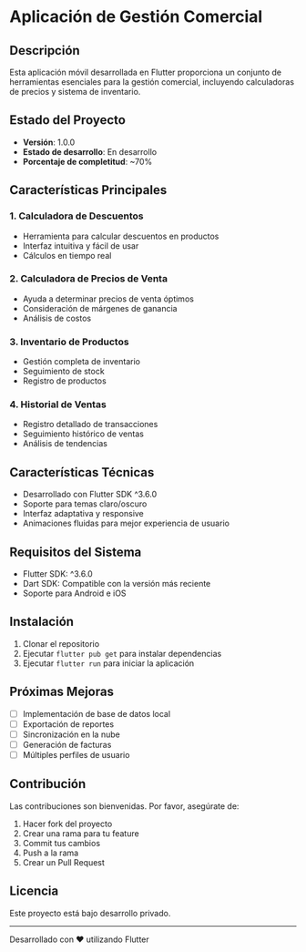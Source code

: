 # Aplicación de Gestión Comercial

## Descripción
Esta aplicación móvil desarrollada en Flutter proporciona un conjunto de herramientas esenciales para la gestión comercial, incluyendo calculadoras de precios y sistema de inventario.

## Estado del Proyecto
- **Versión**: 1.0.0
- **Estado de desarrollo**: En desarrollo
- **Porcentaje de completitud**: ~70%

## Características Principales

### 1. Calculadora de Descuentos
- Herramienta para calcular descuentos en productos
- Interfaz intuitiva y fácil de usar
- Cálculos en tiempo real

### 2. Calculadora de Precios de Venta
- Ayuda a determinar precios de venta óptimos
- Consideración de márgenes de ganancia
- Análisis de costos

### 3. Inventario de Productos
- Gestión completa de inventario
- Seguimiento de stock
- Registro de productos

### 4. Historial de Ventas
- Registro detallado de transacciones
- Seguimiento histórico de ventas
- Análisis de tendencias

## Características Técnicas
- Desarrollado con Flutter SDK ^3.6.0
- Soporte para temas claro/oscuro
- Interfaz adaptativa y responsive
- Animaciones fluidas para mejor experiencia de usuario

## Requisitos del Sistema
- Flutter SDK: ^3.6.0
- Dart SDK: Compatible con la versión más reciente
- Soporte para Android e iOS

## Instalación
1. Clonar el repositorio
2. Ejecutar `flutter pub get` para instalar dependencias
3. Ejecutar `flutter run` para iniciar la aplicación

## Próximas Mejoras
- [ ] Implementación de base de datos local
- [ ] Exportación de reportes
- [ ] Sincronización en la nube
- [ ] Generación de facturas
- [ ] Múltiples perfiles de usuario

## Contribución
Las contribuciones son bienvenidas. Por favor, asegúrate de:
1. Hacer fork del proyecto
2. Crear una rama para tu feature
3. Commit tus cambios
4. Push a la rama
5. Crear un Pull Request

## Licencia
Este proyecto está bajo desarrollo privado.

---
Desarrollado con ❤️ utilizando Flutter
